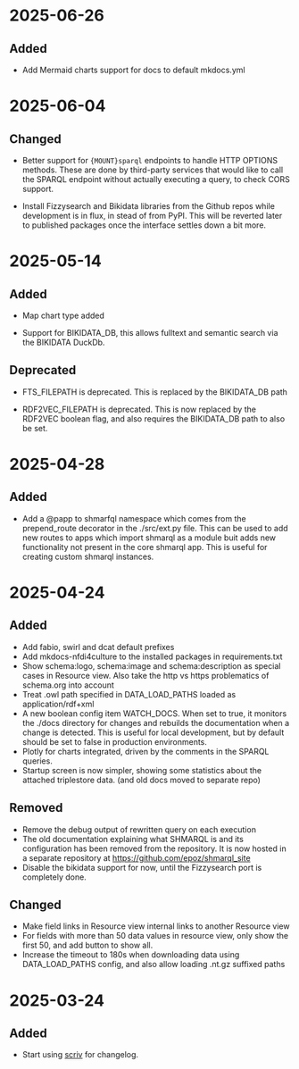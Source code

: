 # 2025-06-26

## Added

- Add Mermaid charts support for docs to default mkdocs.yml

# 2025-06-04

## Changed

- Better support for `{MOUNT}sparql` endpoints to handle HTTP OPTIONS methods.
  These are done by third-party services that would like to call the SPARQL endpoint without actually executing a query, to check CORS support.

- Install Fizzysearch and Bikidata libraries from the Github repos while development is in flux, in stead of from PyPI. This will be reverted later to published packages once the interface settles down a bit more.

# 2025-05-14

## Added

- Map chart type added

- Support for BIKIDATA_DB, this allows fulltext and semantic search via the BIKIDATA DuckDb.

## Deprecated

- FTS_FILEPATH is deprecated. This is replaced by the BIKIDATA_DB path

- RDF2VEC_FILEPATH is deprecated. This is now replaced by the RDF2VEC boolean flag, and also requires the BIKIDATA_DB path to also be set.

# 2025-04-28

## Added

- Add a @papp to shmarfql namespace which comes from the prepend_route decorator in the ./src/ext.py file. This can be used to add new routes to apps which import shmarql as a module buit adds new functionality not present in the core shmarql app. This is useful for creating custom shmarql instances.

# 2025-04-24

## Added

- Add fabio, swirl and dcat default prefixes
- Add mkdocs-nfdi4culture to the installed packages in requirements.txt
- Show schema:logo, schema:image and schema:description as special cases in Resource view. Also take the http vs https problematics of schema.org into account
- Treat .owl path specified in DATA_LOAD_PATHS loaded as application/rdf+xml
- A new boolean config item WATCH_DOCS. When set to true, it monitors the ./docs directory for changes and rebuilds the documentation when a change is detected. This is useful for local development, but by default should be set to false in production environments.
- Plotly for charts integrated, driven by the comments in the SPARQL queries.
- Startup screen is now simpler, showing some statistics about the attached triplestore data. (and old docs moved to separate repo)

## Removed

- Remove the debug output of rewritten query on each execution
- The old documentation explaining what SHMARQL is and its configuration has been removed from the repository. It is now hosted in a separate repository at https://github.com/epoz/shmarql_site
- Disable the bikidata support for now, until the Fizzysearch port is completely done.

## Changed

- Make field links in Resource view internal links to another Resource view
- For fields with more than 50 data values in resource view, only show the first 50, and add button to show all.
- Increase the timeout to 180s when downloading data using DATA_LOAD_PATHS config, and also allow loading .nt.gz suffixed paths

# 2025-03-24

## Added

- Start using [scriv](https://scriv.readthedocs.io/) for changelog.
